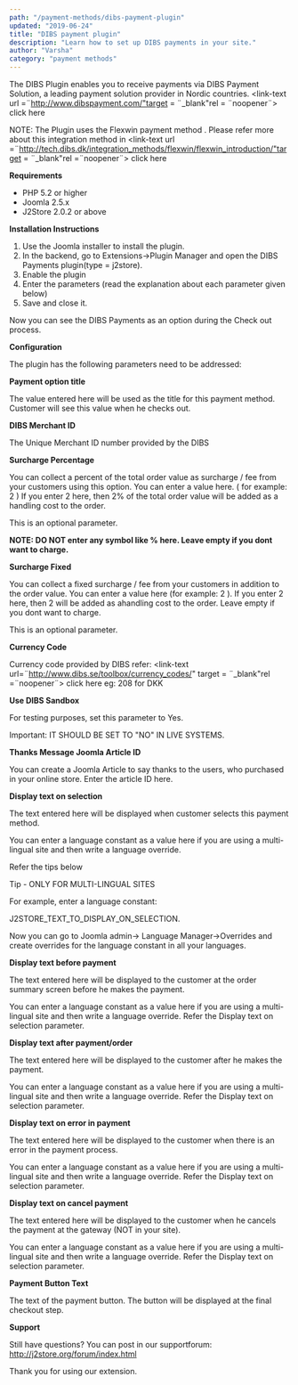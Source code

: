 ```yaml
---
path: "/payment-methods/dibs-payment-plugin"
updated: "2019-06-24"
title: "DIBS payment plugin"
description: "Learn how to set up DIBS payments in your site."
author: "Varsha"
category: "payment methods"
---
```


The DIBS Plugin enables you to receive payments via DIBS Payment Solution, a leading payment solution provider in Nordic countries. <link-text url =¨http://www.dibspayment.com/"target = ¨_blank"rel = ¨noopener¨> click here </link-text>

NOTE: The Plugin uses the Flexwin payment method . Please refer more about this integration method in <link-text url =¨http://tech.dibs.dk/integration_methods/flexwin/flexwin_introduction/"target = ¨_blank"rel =¨noopener¨> click here </link-text>

**Requirements**

* PHP 5.2 or higher
* Joomla 2.5.x
* J2Store 2.0.2 or above

**Installation Instructions**

1. Use the Joomla installer to install the plugin.
2. In the backend, go to Extensions->Plugin Manager and open the DIBS Payments plugin(type = j2store).
3. Enable the plugin
4. Enter the parameters (read the explanation about each parameter given below)
5. Save and close it.

Now you can see the DIBS Payments as an option during the Check out process.

**Configuration**

The plugin has the following parameters need to be addressed:

**Payment option title**

The value entered here will be used as the title for this payment method. Customer will see this value when he checks out.

**DIBS Merchant ID**

The Unique Merchant ID number provided by the DIBS

**Surcharge Percentage**

You can collect a percent of the total order value as surcharge / fee from your customers using this option. You can enter a value here. ( for example: 2 ) If you enter 2 here, then 2% of the total order value will be added as a handling cost to the order.

This is an optional parameter.

**NOTE: DO NOT enter any symbol like % here. Leave empty if you dont want to charge.**

**Surcharge Fixed**

You can collect a fixed surcharge / fee from your customers in addition to the order value. You can enter a value here (for example: 2 ). If you enter 2 here, then 2 will be added as ahandling cost to the order. Leave empty if you dont want to charge.

This is an optional parameter.

**Currency Code**

Currency code provided by DIBS refer: <link-text url=¨http://www.dibs.se/toolbox/currency_codes/" target = ¨_blank"rel =¨noopener¨> click here </link-text> 
eg: 208 for DKK

**Use DIBS Sandbox**

For testing purposes, set this parameter to Yes.

Important: IT SHOULD BE SET TO "NO" IN LIVE SYSTEMS.

**Thanks Message Joomla Article ID**

You can create a Joomla Article to say thanks to the users, who purchased in your online store. Enter the article ID here.

**Display text on selection**

The text entered here will be displayed when customer selects this payment method.

You can enter a language constant as a value here if you are using a multi-lingual site and then write a language override.

Refer the tips below

Tip - ONLY FOR MULTI-LINGUAL SITES

For example, enter a language constant:

J2STORE_TEXT_TO_DISPLAY_ON_SELECTION.

Now you can go to Joomla admin-> Language Manager->Overrides and create overrides for the language constant in all your languages.

**Display text before payment**

The text entered here will be displayed to the customer at the order summary screen before he makes the payment.

You can enter a language constant as a value here if you are using a multi-lingual site and then write a language override. Refer the Display text on selection parameter.

**Display text after payment/order**

The text entered here will be displayed to the customer after he makes the payment.

You can enter a language constant as a value here if you are using a multi-lingual site and then write a language override. Refer the Display text on selection parameter.

**Display text on error in payment**

The text entered here will be displayed to the customer when there is an error in the payment process.

You can enter a language constant as a value here if you are using a multi-lingual site and then write a language override. Refer the Display text on selection parameter.

**Display text on cancel payment**

The text entered here will be displayed to the customer when he cancels the payment at the gateway (NOT in your site).

You can enter a language constant as a value here if you are using a multi-lingual site and then write a language override. Refer the Display text on selection parameter.

**Payment Button Text**

The text of the payment button. The button will be displayed at the final checkout step.

**Support**

Still have questions? You can post in our supportforum: http://j2store.org/forum/index.html

Thank you for using our extension.